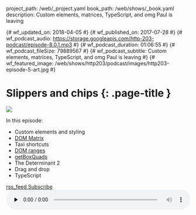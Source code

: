 project_path: /web/_project.yaml
book_path: /web/shows/_book.yaml
description: Custom elements, matrices, TypeScript, and omg Paul is leaving

{# wf_updated_on: 2018-04-05 #}
{# wf_published_on: 2017-07-28 #}
{# wf_podcast_audio: https://storage.googleapis.com/http-203-podcast/episode-8.0.1.mp3 #}
{# wf_podcast_duration: 01:06:55 #}
{# wf_podcast_fileSize: 79889567 #}
{# wf_podcast_subtitle: Custom elements, matrices, TypeScript, and omg Paul is leaving #}
{# wf_featured_image: /web/shows/http203/podcast/images/http203-episode-5-art.jpg #}

# Slippers and chips {: .page-title }

<img src="/web/shows/http203/podcast/images/http203-episode-5-art.jpg" class="attempt-right">

In this episode:

* Custom elements and styling
* [DOM Matrix](https://drafts.fxtf.org/geometry/#DOMMatrix)
* Taxi shortcuts
* [DOM ranges](https://developer.mozilla.org/en/docs/Web/API/Range)
* [getBoxQuads](https://drafts.csswg.org/cssom-view/#dom-geometryutils-getboxquads)
* The Determinant 2
* Drag and drop
* TypeScript

<a href="http://feeds.feedburner.com/Http203Podcast">
  <span class="material-icons">rss_feed</span>
  Subscribe
</a>

<audio style="width: 100%" src="https://storage.googleapis.com/http-203-podcast/episode-8.0.1.mp3" controls preload="none">


